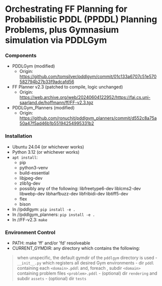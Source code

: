 # Orchestrating FF Planning for Probabilistic PDDL (PPDDL) Planning Problems, plus Gymnasium simulation via PDDLGym 

### Components
- PDDLGym (modified)
    - Origin: https://github.com/tomsilver/pddlgym/commit/01c133a6707c51e570582794b27b33f9adcafd56
- FF Planner v2.3 (patched to compile, logic unchanged)
    - Origin: https://web.archive.org/web/20240604122952/https://fai.cs.uni-saarland.de/hoffmann/ff/FF-v2.3.tgz
- PDDLGym_Planners (modified)
    - Origin: https://github.com/ronuchit/pddlgym_planners/commit/d552c8a75a50a47f5ad46b1b55194254995331b2

### Installation
- Ubuntu 24.04 (or whichever works)
- Python 3.12 (or whichever works)
- `apt install`:
    - pip
    - python3-venv
    - build-essential
    - libjpeg-dev
    - zlib1g-dev
    - possibly any of the following: libfreetype6-dev liblcms2-dev libwebp-dev libharfbuzz-dev libfribidi-dev libtiff5-dev
    - flex
    - bison
- In //pddlgym: `pip install -e .`
- In //pddlgym_planners: `pip install -e .`
- In //FF-v2.3: `make`

### Environment Control
- PATH: make 'ff' and/or 'fd' resolveable
- CURRENT_GYMDIR: any directory which contains the following:
> when unspecific, the default gymdir of the `pddlgym` directory is used
    - `__init__.py` which registers all desired Gym environments
    - dir `pddl` containing each `<domain>.pddl` and, foreach <domain>, subdir `<domain>` containing problem files `<problem>.pddl`
    - (optional) dir `rendering` and subdir `assets`
    - (optional) dir `tests`